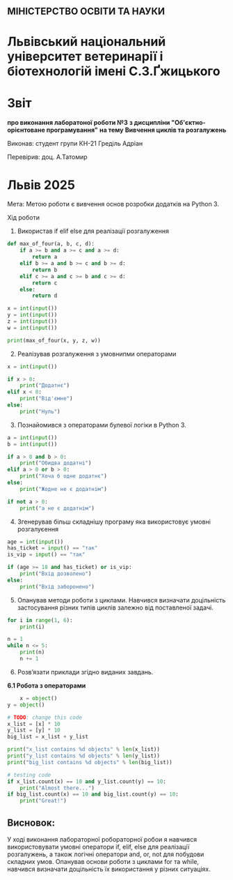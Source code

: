## МІНІСТЕРСТВО ОСВІТИ ТА НАУКИ

# Львівський національний університет ветеринарії і біотехнологій імені С.З.Ґжицького

# Звіт

**про виконання лаборатоної роботи №3**
**з дисципліни "Об'єктно-орієнтоване програмування"**
**на тему** 
**Вивчення циклів та розгалужень**

Виконав: студент групи КН-21 Греділь Адріан

Перевірив: доц. А.Татомир

# Львів 2025

Мета: Метою роботи є вивчення основ розробки додатків на Python 3.

Хід роботи

1. Використав if elif else для реалізації розгалуження

```py
def max_of_four(a, b, c, d):
    if a >= b and a >= c and a >= d:
        return a
    elif b >= a and b >= c and b >= d:
        return b
    elif c >= a and c >= b and c >= d:
        return c
    else:
        return d

x = int(input())
y = int(input())
z = int(input())
w = int(input())

print(max_of_four(x, y, z, w))
```

2. Реалізував розгалуження з умовнипми операторами

```py
x = int(input())

if x > 0:
    print("Додатнє")
elif x < 0:
    print("Від'ємне")
else:
    print("Нуль")
```

3. Познайомився з операторами булевої логіки в Python 3.

```py
a = int(input())
b = int(input())

if a > 0 and b > 0:
    print("Обидва додатні")
elif a > 0 or b > 0:
    print("Хоча б одне додатнє")
else:
    print("Жодне не є додатнім")

if not a > 0:
    print("a не є додатнім")
```
4. Згенерував більш складнішу програму яка використовує умовні розгалуєення
```py
age = int(input())
has_ticket = input() == "так"
is_vip = input() == "так"

if (age >= 18 and has_ticket) or is_vip:
    print("Вхід дозволено")
else:
    print("Вхід заборонено")
```


5. Опанував методи роботи з циклами. Навчився визначати доцільність застосування різних типів циклів залежно від поставленої задачі.
```py
for i in range(1, 6):
    print(i)

n = 1
while n <= 5:
    print(n)
    n += 1
```
6. Розв’язати приклади згідно виданих завдань.

**6.1 Робота з операторами**
```py 
    x = object()
y = object()

# TODO: change this code
x_list = [x] * 10
y_list = [y] * 10
big_list = x_list + y_list

print("x_list contains %d objects" % len(x_list))
print("y_list contains %d objects" % len(y_list))
print("big_list contains %d objects" % len(big_list))

# testing code
if x_list.count(x) == 10 and y_list.count(y) == 10:
    print("Almost there...")
if big_list.count(x) == 10 and big_list.count(y) == 10:
    print("Great!")
```


## Висновок:

У ході виконання лабораторної робораторної робои я навчився використовувати умовні оператори if, elif, else для реалізації розгалужень, а також логічні оператори and, or, not для побудови складних умов. Опанував основи роботи з циклами for та while, навчився визначати доцільність їх використання у різних ситуаціях.